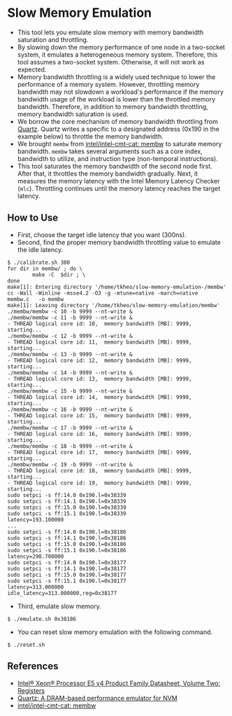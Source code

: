 # Slow Memory Emulation
* This tool lets you emulate slow memory with memory bandwidth saturation and throttling.
* By slowing down the memory performance of one node in a two-socket system, it emulates
a heterogeneous memory system. Therefore, this tool assumes a two-socket system.
Otherwise, it will not work as expected.
* Memory bandwidth throttling is a widely used technique to lower the performance
of a memory system. However, throttling memory bandwidth may not slowdown a workload's
performance if the memory bandwidth usage of the workload is lower than the throttled
memory bandwidth. Therefore, in addition to memory bandwidth throttling, memory bandwidth
saturation is used.
* We borrow the core mechanism of memory bandwidth throttling from [Quartz](https://github.com/HewlettPackard/quartz).
Quartz writes a specific to a designated address (0x190 in the example below)
to throttle the memory bandwidth.
* We brought `membw` from [intel/intel-cmt-cat: membw](https://github.com/intel/intel-cmt-cat/tree/master/tools/membw)
to saturate memory bandwidth. `membw` takes several arguments such as
a core index, bandwidth to utilize, and instruction type (non-temporal instructions).
* This tool saturates the memory bandwidth of the second node first. After that,
it throttles the memory bandwidth gradually. Next, it measures the memory latency
with the Intel Memory Latency Checker (`mlc`). Throttling continues until the memory
latency reaches the target latency.

## How to Use
* First, choose the target idle latency that you want (300ns).
* Second, find the proper memory bandwidth throttling value to emulate the idle latency.
```
$ ./calibrate.sh 300
for dir in membw/ ; do \
        make -C  $dir ; \
done
make[1]: Entering directory '/home/tkheo/slow-memory-emulation-/membw'
cc -Wall -Winline -msse4.2 -O3 -g -mtune=native -march=native    membw.c   -o membw
make[1]: Leaving directory '/home/tkheo/slow-memory-emulation/membw'
./membw/membw -c 10 -b 9999 --nt-write &
./membw/membw -c 11 -b 9999 --nt-write &
- THREAD logical core id: 10,  memory bandwidth [MB]: 9999, starting...
./membw/membw -c 12 -b 9999 --nt-write &
- THREAD logical core id: 11,  memory bandwidth [MB]: 9999, starting...
./membw/membw -c 13 -b 9999 --nt-write &
- THREAD logical core id: 12,  memory bandwidth [MB]: 9999, starting...
./membw/membw -c 14 -b 9999 --nt-write &
- THREAD logical core id: 13,  memory bandwidth [MB]: 9999, starting...
./membw/membw -c 15 -b 9999 --nt-write &
- THREAD logical core id: 14,  memory bandwidth [MB]: 9999, starting...
./membw/membw -c 16 -b 9999 --nt-write &
- THREAD logical core id: 15,  memory bandwidth [MB]: 9999, starting...
./membw/membw -c 17 -b 9999 --nt-write &
- THREAD logical core id: 16,  memory bandwidth [MB]: 9999, starting...
./membw/membw -c 18 -b 9999 --nt-write &
- THREAD logical core id: 17,  memory bandwidth [MB]: 9999, starting...
./membw/membw -c 19 -b 9999 --nt-write &
- THREAD logical core id: 18,  memory bandwidth [MB]: 9999, starting...
- THREAD logical core id: 19,  memory bandwidth [MB]: 9999, starting...
sudo setpci -s ff:14.0 0x190.l=0x38339
sudo setpci -s ff:14.1 0x190.l=0x38339
sudo setpci -s ff:15.0 0x190.l=0x38339
sudo setpci -s ff:15.1 0x190.l=0x38339
latency=193.100000
...
sudo setpci -s ff:14.0 0x190.l=0x38186
sudo setpci -s ff:14.1 0x190.l=0x38186
sudo setpci -s ff:15.0 0x190.l=0x38186
sudo setpci -s ff:15.1 0x190.l=0x38186
latency=298.700000
sudo setpci -s ff:14.0 0x190.l=0x38177
sudo setpci -s ff:14.1 0x190.l=0x38177
sudo setpci -s ff:15.0 0x190.l=0x38177
sudo setpci -s ff:15.1 0x190.l=0x38177
latency=313.000000
idle_latency=313.000000,reg=0x38177
```
* Third, emulate slow memory.
```
$ ./emulate.sh 0x38186
```
* You can reset slow memory emulation with the following command.
```
$ ./reset.sh
```

## References
* [Intel® Xeon® Processor E5 v4 Product Family Datasheet, Volume Two: Registers](https://en.wikichip.org/w/images/2/24/Intel_Xeon_Processor_E5_v4_Product_Family_Datasheet_Volume_2-_Registers.pdf)
* [Quartz: A DRAM-based performance emulator for NVM](https://github.com/HewlettPackard/quartz)
* [intel/intel-cmt-cat: membw](https://github.com/intel/intel-cmt-cat/tree/master/tools/membw)
